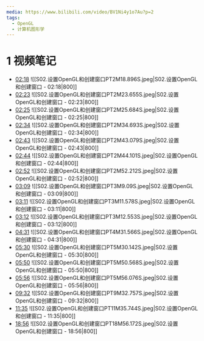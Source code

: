 ```yaml
---
media: https://www.bilibili.com/video/BV1Ni4y1o7Au?p=2
tags:
  - OpenGL
  - 计算机图形学
---
```

# 1 视频笔记

- [02:18](https://www.bilibili.com/video/BV1Ni4y1o7Au?p=2&t=138.896084#t=02:18.90) ![[S02.设置OpenGL和创建窗口PT2M18.896S.jpeg|S02.设置OpenGL和创建窗口 - 02:18|800]] 
- [02:23](https://www.bilibili.com/video/BV1Ni4y1o7Au?p=2&t=143.655157#t=02:23.66) ![[S02.设置OpenGL和创建窗口PT2M23.655S.jpeg|S02.设置OpenGL和创建窗口 - 02:23|800]] 
- [02:25](https://www.bilibili.com/video/BV1Ni4y1o7Au?p=2&t=145.683981#t=02:25.68) ![[S02.设置OpenGL和创建窗口PT2M25.684S.jpeg|S02.设置OpenGL和创建窗口 - 02:25|800]] 
- [02:34](https://www.bilibili.com/video/BV1Ni4y1o7Au?p=2&t=154.693443#t=02:34.69) ![[S02.设置OpenGL和创建窗口PT2M34.693S.jpeg|S02.设置OpenGL和创建窗口 - 02:34|800]] 
- [02:43](https://www.bilibili.com/video/BV1Ni4y1o7Au?p=2&t=163.078769#t=02:43.08) ![[S02.设置OpenGL和创建窗口PT2M43.079S.jpeg|S02.设置OpenGL和创建窗口 - 02:43|800]] 
- [02:44](https://www.bilibili.com/video/BV1Ni4y1o7Au?p=2&t=164.101203#t=02:44.10) ![[S02.设置OpenGL和创建窗口PT2M44.101S.jpeg|S02.设置OpenGL和创建窗口 - 02:44|800]] 
- [02:52](https://www.bilibili.com/video/BV1Ni4y1o7Au?p=2&t=172.211884#t=02:52.21) ![[S02.设置OpenGL和创建窗口PT2M52.212S.jpeg|S02.设置OpenGL和创建窗口 - 02:52|800]] 
- [03:09](https://www.bilibili.com/video/BV1Ni4y1o7Au?p=2&t=189.090432#t=03:09.09) ![[S02.设置OpenGL和创建窗口PT3M9.09S.jpeg|S02.设置OpenGL和创建窗口 - 03:09|800]] 
- [03:11](https://www.bilibili.com/video/BV1Ni4y1o7Au?p=2&t=191.578185#t=03:11.58) ![[S02.设置OpenGL和创建窗口PT3M11.578S.jpeg|S02.设置OpenGL和创建窗口 - 03:11|800]] 
- [03:12](https://www.bilibili.com/video/BV1Ni4y1o7Au?p=2&t=192.552808#t=03:12.55) ![[S02.设置OpenGL和创建窗口PT3M12.553S.jpeg|S02.设置OpenGL和创建窗口 - 03:12|800]] 
- [04:31](https://www.bilibili.com/video/BV1Ni4y1o7Au?p=2&t=271.566391#t=04:31.57) ![[S02.设置OpenGL和创建窗口PT4M31.566S.jpeg|S02.设置OpenGL和创建窗口 - 04:31|800]] 
- [05:30](https://www.bilibili.com/video/BV1Ni4y1o7Au?p=2&t=330.142344#t=05:30.14) ![[S02.设置OpenGL和创建窗口PT5M30.142S.jpeg|S02.设置OpenGL和创建窗口 - 05:30|800]] 
- [05:50](https://www.bilibili.com/video/BV1Ni4y1o7Au?p=2&t=350.567951#t=05:50.57) ![[S02.设置OpenGL和创建窗口PT5M50.568S.jpeg|S02.设置OpenGL和创建窗口 - 05:50|800]] 
- [05:56](https://www.bilibili.com/video/BV1Ni4y1o7Au?p=2&t=356.075884#t=05:56.08) ![[S02.设置OpenGL和创建窗口PT5M56.076S.jpeg|S02.设置OpenGL和创建窗口 - 05:56|800]] 
- [09:32](https://www.bilibili.com/video/BV1Ni4y1o7Au?p=2&t=572.756604#t=09:32.76) ![[S02.设置OpenGL和创建窗口PT9M32.757S.jpeg|S02.设置OpenGL和创建窗口 - 09:32|800]] 
- [11:35](https://www.bilibili.com/video/BV1Ni4y1o7Au?p=2&t=695.744005#t=11:35.74) ![[S02.设置OpenGL和创建窗口PT11M35.744S.jpeg|S02.设置OpenGL和创建窗口 - 11:35|800]] 
- [18:56](https://www.bilibili.com/video/BV1Ni4y1o7Au?p=2&t=1136.17197#t=18:56.17) ![[S02.设置OpenGL和创建窗口PT18M56.172S.jpeg|S02.设置OpenGL和创建窗口 - 18:56|800]] 